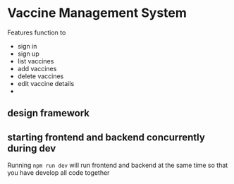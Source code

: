 # Vaccine Management System

Features function to 
- sign in 
- sign up 
- list vaccines 
- add vaccines
- delete vaccines 
- edit vaccine details 
- 


## design framework



## starting frontend and backend concurrently during dev

Running `npm run dev` will run frontend and backend at the same time so that you have develop all code together



